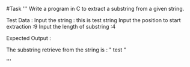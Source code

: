 #Task
'''
Write a program in C to extract a substring from a given string.

Test Data :
Input the string : this is test string
Input the position to start extraction :9
Input the length of substring :4

Expected Output :

The substring retrieve from the string is : " test " 

'''
